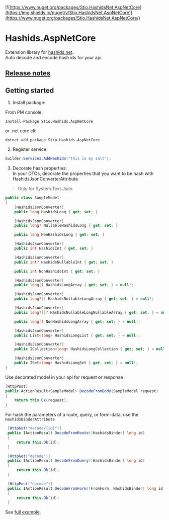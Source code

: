 [![https://www.nuget.org/packages/Stio.HashidsNet.AspNetCore](https://img.shields.io/nuget/v/Stio.HashidsNet.AspNetCore)](https://www.nuget.org/packages/Stio.HashidsNet.AspNetCore/)

# Hashids.AspNetCore
Extension library for [hashids.net](https://github.com/ullmark/hashids.net).  
Auto decode and encode hash ids for your api.

## [Release notes](/CHANGELOG.md)

## Getting started
1. Install package:  

From PM console:
```
Install-Package Stio.Hashids.AspNetCore
```
or .net core cli:
```
dotnet add package Stio.Hashids.AspNetCore
```
2. Register service:
```csharp
builder.Services.AddHashids("this is my salt");
```
3. Decorate hash properties:  
In your DTOs, decorate the properties that you want to be hash with HashidsJsonConverterAttribute  
> Only for System.Text.Json

```csharp
public class SampleModel
{
    [HashidsJsonConverter]
    public long HashidsLong { get; set; }

    [HashidsJsonConverter]
    public long? NullableHashidsLong { get; set; }

    public long NonHashidsLong { get; set; }

    [HashidsJsonConverter]
    public int HashidsInt { get; set; }

    [HashidsJsonConverter]
    public int? HashidsNullableInt { get; set; }

    public int NonHashidsInt { get; set; }

    [HashidsJsonConverter]
    public long[] HashidsLongArray { get; set; } = null!;

    [HashidsJsonConverter]
    public long?[] HashidsNullableLongArray { get; set; } = null!;

    [HashidsJsonConverter]
    public long?[]? HashidsNullableLongNullableArray { get; set; } = null!;

    public long[] NonHashidsLongArray { get; set; } = null!;

    [HashidsJsonConverter]
    public List<long> HashidsLongList { get; set; } = null!;

    [HashidsJsonConverter]
    public ICollection<long> HashidsLongCollection { get; set; } = null!;

    [HashidsJsonConverter]
    public ISet<long> HashidsLongSet { get; set; } = null!;
}
```

Use decorated model in your api for request or response
```csharp
[HttpPost]
public ActionResult<SampleModel> DecodeFromBody(SampleModel request)
{
    return this.Ok(request);
}
```
For hash the parameters of a route, query, or form-data, use the `HashidsBinderAttribute`
```csharp
 [HttpGet("decode/{id}")]
 public IActionResult DecodeFromRoute([HashidsBinder] long id)
 {
     return this.Ok(id);
 }

 [HttpGet("decode")]
 public IActionResult DecodeFromQuery([HashidsBinder] long id)
 {
     return this.Ok(id);
 }

 [HttpPost("decode")]
 public IActionResult DecodeFromForm([FromForm, HashidsBinder] long id)
 {
     return this.Ok(id);
 }
```

See [full example](https://github.com/stiio/Hashids.AspNetCore/tree/master/Sample).
